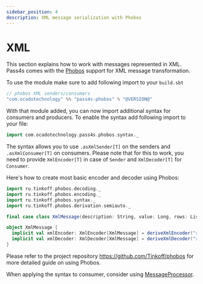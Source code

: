 ```yaml
---
sidebar_position: 4
description: XML message serialization with Phobos
---
```


# XML

This section explains how to work with messages represented in XML. Pass4s comes with the [Phobos](https://github.com/Tinkoff/phobos/) support for XML message transformation.

To use the module make sure to add following import to your `build.sbt`

```scala
// phobos XML senders/consumers
"com.ocadotechnology" %% "pass4s-phobos" % "@VERSION@"
```

With that module added, you can now import additional syntax for consumers and producers. To enable the syntax add following import to your file:

```scala
import com.ocadotechnology.pass4s.phobos.syntax._
```

The syntax allows you to use `.asXmlSender[T]` on the senders and `.asXmlConsumer[T]` on consumers. Please note that for this to work, you need to provide `XmlEncoder[T]` in case of `Sender` and `XmlDecoder[T]` for `Consumer`. 

Here's how to create most basic encoder and decoder using Phobos:

```scala
import ru.tinkoff.phobos.decoding._
import ru.tinkoff.phobos.encoding._
import ru.tinkoff.phobos.syntax._
import ru.tinkoff.phobos.derivation.semiauto._

final case class XmlMessage(description: String, value: Long, rows: List[String])

object XmlMessage {
  implicit val xmlEncoder: XmlEncoder[XmlMessage] = deriveXmlEncoder("xmlMessage")
  implicit val xmlDecoder: XmlDecoder[XmlMessage] = deriveXmlDecoder("xmlMessage")
}
```

Please refer to the project repository https://github.com/Tinkoff/phobos for more detailed guide on using Phobos.


When applying the syntax to consumer, consider using [MessageProcessor](message-processor).
